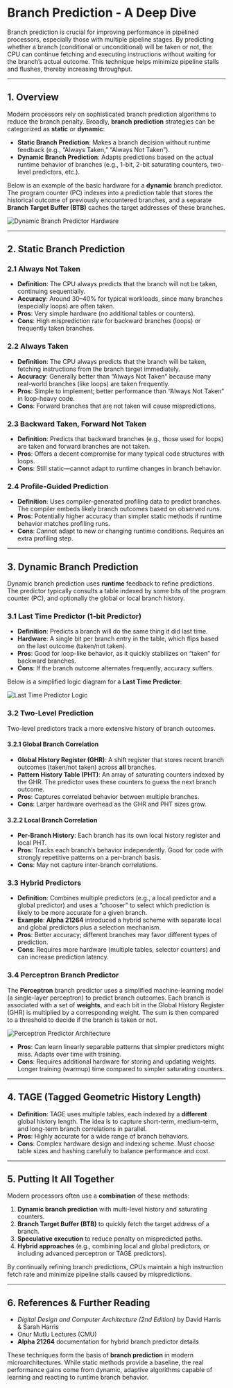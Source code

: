 # Branch Prediction - A Deep Dive

Branch prediction is crucial for improving performance in pipelined processors, especially those with multiple pipeline stages. By predicting whether a branch (conditional or unconditional) will be taken or not, the CPU can continue fetching and executing instructions without waiting for the branch’s actual outcome. This technique helps minimize pipeline stalls and flushes, thereby increasing throughput.

---

## 1. Overview

Modern processors rely on sophisticated branch prediction algorithms to reduce the branch penalty. Broadly, **branch prediction** strategies can be categorized as **static** or **dynamic**:

- **Static Branch Prediction**: Makes a branch decision without runtime feedback (e.g., “Always Taken,” “Always Not Taken”).
- **Dynamic Branch Prediction**: Adapts predictions based on the actual runtime behavior of branches (e.g., 1-bit, 2-bit saturating counters, two-level predictors, etc.).

Below is an example of the basic hardware for a **dynamic** branch predictor. The program counter (PC) indexes into a prediction table that stores the historical outcome of previously encountered branches, and a separate **Branch Target Buffer (BTB)** caches the target addresses of these branches.

![Dynamic Branch Predictor Hardware](./Branch_Prediction1.png)

---

## 2. Static Branch Prediction

### 2.1 Always Not Taken
- **Definition**: The CPU always predicts that the branch will not be taken, continuing sequentially.
- **Accuracy**: Around 30–40% for typical workloads, since many branches (especially loops) are often taken.
- **Pros**: Very simple hardware (no additional tables or counters).
- **Cons**: High misprediction rate for backward branches (loops) or frequently taken branches.

### 2.2 Always Taken
- **Definition**: The CPU always predicts that the branch will be taken, fetching instructions from the branch target immediately.
- **Accuracy**: Generally better than “Always Not Taken” because many real-world branches (like loops) are taken frequently.
- **Pros**: Simple to implement; better performance than “Always Not Taken” in loop-heavy code.
- **Cons**: Forward branches that are not taken will cause mispredictions.

### 2.3 Backward Taken, Forward Not Taken
- **Definition**: Predicts that backward branches (e.g., those used for loops) are taken and forward branches are not taken.
- **Pros**: Offers a decent compromise for many typical code structures with loops.
- **Cons**: Still static—cannot adapt to runtime changes in branch behavior.

### 2.4 Profile-Guided Prediction
- **Definition**: Uses compiler-generated profiling data to predict branches. The compiler embeds likely branch outcomes based on observed runs.
- **Pros**: Potentially higher accuracy than simpler static methods if runtime behavior matches profiling runs.
- **Cons**: Cannot adapt to new or changing runtime conditions. Requires an extra profiling step.

---

## 3. Dynamic Branch Prediction

Dynamic branch prediction uses **runtime** feedback to refine predictions. The predictor typically consults a table indexed by some bits of the program counter (PC), and optionally the global or local branch history.

### 3.1 Last Time Predictor (1-bit Predictor)
- **Definition**: Predicts a branch will do the same thing it did last time.  
- **Hardware**: A single bit per branch entry in the table, which flips based on the last outcome (taken/not taken).
- **Pros**: Good for loop-like behavior, as it quickly stabilizes on “taken” for backward branches.
- **Cons**: If the branch outcome alternates frequently, accuracy suffers.

Below is a simplified logic diagram for a **Last Time Predictor**:

![Last Time Predictor Logic](./Branch_Prediction2.png)

### 3.2 Two-Level Prediction

Two-level predictors track a more extensive history of branch outcomes.

#### 3.2.1 Global Branch Correlation
- **Global History Register (GHR)**: A shift register that stores recent branch outcomes (taken/not taken) across **all** branches.
- **Pattern History Table (PHT)**: An array of saturating counters indexed by the GHR. The predictor uses these counters to guess the next branch outcome.
- **Pros**: Captures correlated behavior between multiple branches.  
- **Cons**: Larger hardware overhead as the GHR and PHT sizes grow.

#### 3.2.2 Local Branch Correlation
- **Per-Branch History**: Each branch has its own local history register and local PHT.
- **Pros**: Tracks each branch’s behavior independently. Good for code with strongly repetitive patterns on a per-branch basis.
- **Cons**: May not capture inter-branch correlations.

### 3.3 Hybrid Predictors

- **Definition**: Combines multiple predictors (e.g., a local predictor and a global predictor) and uses a “chooser” to select which prediction is likely to be more accurate for a given branch.
- **Example**: **Alpha 21264** introduced a hybrid scheme with separate local and global predictors plus a selection mechanism.
- **Pros**: Better accuracy; different branches may favor different types of prediction.
- **Cons**: Requires more hardware (multiple tables, selector counters) and can increase prediction latency.

### 3.4 Perceptron Branch Predictor

The **Perceptron** branch predictor uses a simplified machine-learning model (a single-layer perceptron) to predict branch outcomes. Each branch is associated with a set of **weights**, and each bit in the Global History Register (GHR) is multiplied by a corresponding weight. The sum is then compared to a threshold to decide if the branch is taken or not.

![Perceptron Predictor Architecture](./Perceptron_Predictor.png)

- **Pros**: Can learn linearly separable patterns that simpler predictors might miss. Adapts over time with training.
- **Cons**: Requires additional hardware for storing and updating weights. Longer training (warmup) time compared to simpler saturating counters.

---

## 4. TAGE (Tagged Geometric History Length)

- **Definition**: TAGE uses multiple tables, each indexed by a **different** global history length. The idea is to capture short-term, medium-term, and long-term branch correlations in parallel.
- **Pros**: Highly accurate for a wide range of branch behaviors.
- **Cons**: Complex hardware design and indexing scheme. Must choose table sizes and hashing carefully to balance performance and cost.

---

## 5. Putting It All Together

Modern processors often use a **combination** of these methods:
1. **Dynamic branch prediction** with multi-level history and saturating counters.
2. **Branch Target Buffer (BTB)** to quickly fetch the target address of a branch.
3. **Speculative execution** to reduce penalty on mispredicted paths.
4. **Hybrid approaches** (e.g., combining local and global predictors, or including advanced perceptron or TAGE predictors).

By continually refining branch predictions, CPUs maintain a high instruction fetch rate and minimize pipeline stalls caused by mispredictions.

---

## 6. References & Further Reading

- *Digital Design and Computer Architecture (2nd Edition)* by David Harris & Sarah Harris  
- Onur Mutlu Lectures (CMU)  
- **Alpha 21264** documentation for hybrid branch predictor details  

These techniques form the basis of **branch prediction** in modern microarchitectures. While static methods provide a baseline, the real performance gains come from dynamic, adaptive algorithms capable of learning and reacting to runtime branch behavior.
